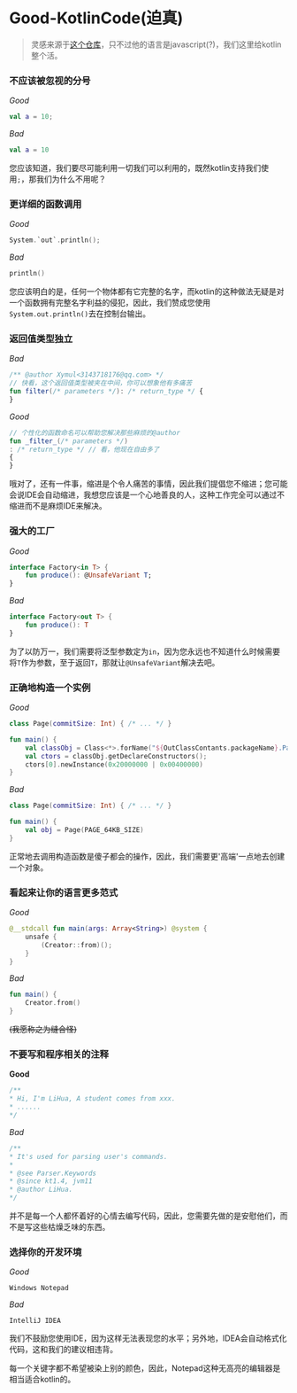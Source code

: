 # Good-KotlinCode(迫真)
> 灵感来源于[这个仓库](https://github.com/trekhleb/state-of-the-art-shitcode)，只不过他的语言是javascript(?)，我们这里给kotlin整个活。

### 不应该被忽视的分号

*Good*
```kotlin
val a = 10;
```

*Bad*
```kotlin
val a = 10
```

您应该知道，我们要尽可能利用一切我们可以利用的，既然kotlin支持我们使用`;`，那我们为什么不用呢？

### 更详细的函数调用

*Good*
```kotlin
System.`out`.println();
```

*Bad*
```kotlin
println()
```

您应该明白的是，任何一个物体都有它完整的名字，而kotlin的这种做法无疑是对一个函数拥有完整名字利益的侵犯，因此，我们赞成您使用`System.out.println()`去在控制台输出。

### 返回值类型独立

*Bad*
```kotlin
/** @author Xymul<3143718176@qq.com> */
// 快看，这个返回值类型被夹在中间，你可以想象他有多痛苦
fun filter(/* parameters */): /* return_type */ {
}
```

*Good*
```kotlin
// 个性化的函数命名可以帮助您解决那些麻烦的@author
fun _filter_(/* parameters */)
: /* return_type */ // 看，他现在自由多了
{
}
```

哦对了，还有一件事，缩进是个令人痛苦的事情，因此我们提倡您不缩进；您可能会说IDE会自动缩进，我想您应该是一个心地善良的人，这种工作完全可以通过不缩进而不是麻烦IDE来解决。

### 强大的工厂

*Good*
```kotlin
interface Factory<in T> {
    fun produce(): @UnsafeVariant T;
}
```

*Bad*
```kotlin
interface Factory<out T> {
    fun produce(): T
}
```

为了以防万一，我们需要将泛型参数定为`in`，因为您永远也不知道什么时候需要将`T`作为参数，至于返回`T`，那就让`@UnsafeVariant`解决去吧。

### 正确地构造一个实例

*Good*
```kotlin
class Page(commitSize: Int) { /* ... */ }

fun main() {
    val classObj = Class<*>.forName("${OutClassContants.packageName}.Page");
    val ctors = classObj.getDeclareConstructors();
    ctors[0].newInstance(0x20000000 | 0x00400000)
}
```

*Bad*
```kotlin
class Page(commitSize: Int) { /* ... */ }

fun main() {
    val obj = Page(PAGE_64KB_SIZE)
}
```

正常地去调用构造函数是傻子都会的操作，因此，我们需要更'高端'一点地去创建一个对象。

### 看起来让你的语言更多范式

*Good*
```kotlin
@__stdcall fun main(args: Array<String>) @system {
    unsafe {
        (Creator::from)();
    }
}
```

*Bad*
```kotlin
fun main() {
    Creator.from()
}
```

<s>(我愿称之为缝合怪)</s>

### 不要写和程序相关的注释

**Good**
```kotlin
/**
* Hi, I'm LiHua, A student comes from xxx.
* ......
*/
```

*Bad*
```kotlin
/**
* It's used for parsing user's commands.
* 
* @see Parser.Keywords
* @since kt1.4, jvm11
* @author LiHua.
*/
```

并不是每一个人都怀着好的心情去编写代码，因此，您需要先做的是安慰他们，而不是写这些枯燥乏味的东西。

### 选择你的开发环境

*Good*
```
Windows Notepad
```

*Bad*
```
IntelliJ IDEA
```

我们不鼓励您使用IDE，因为这样无法表现您的水平；另外地，IDEA会自动格式化代码，这和我们的建议相违背。

每一个关键字都不希望被染上别的颜色，因此，Notepad这种无高亮的编辑器是相当适合kotlin的。
